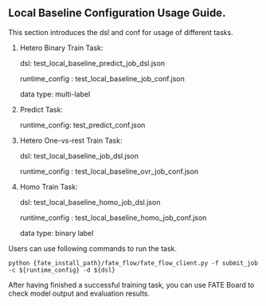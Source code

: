## Local Baseline Configuration Usage Guide.

This section introduces the dsl and conf for usage of different tasks.

1. Hetero Binary Train Task:

    dsl: test_local_baseline_predict_job_dsl.json

    runtime_config : test_local_baseline_job_conf.json
    
    data type: multi-label

2. Predict Task:

    runtime_config: test_predict_conf.json 

3. Hetero One-vs-rest Train Task:
    
   dsl: test_local_baseline_job_dsl.json

   runtime_config : test_local_baseline_ovr_job_conf.json

4.  Homo Train Task:

    dsl: test_local_baseline_homo_job_dsl.json

    runtime_config : test_local_baseline_homo_job_conf.json
    
    data type: binary label

Users can use following commands to run the task.

    python {fate_install_path}/fate_flow/fate_flow_client.py -f submit_job -c ${runtime_config} -d ${dsl}

After having finished a successful training task, you can use FATE Board to check model output and evaluation results. 